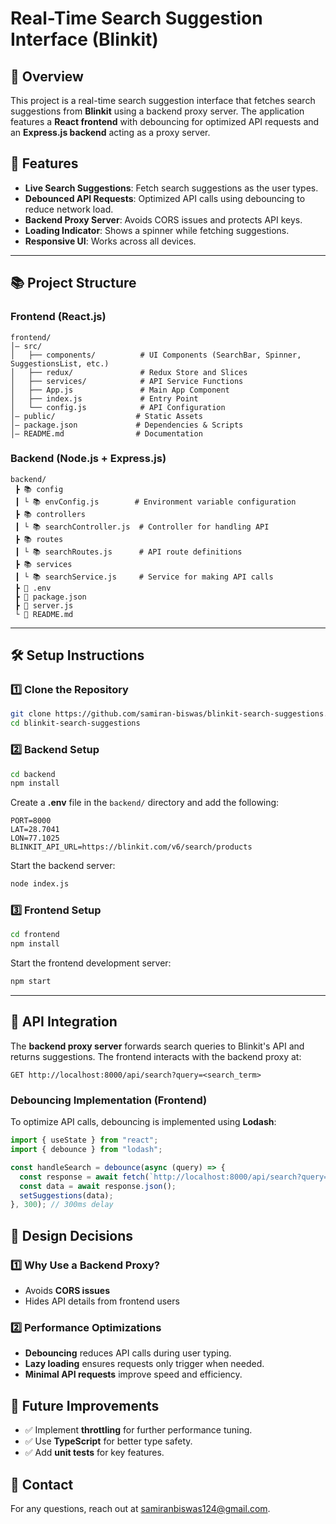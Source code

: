 # Real-Time Search Suggestion Interface (Blinkit)

## 📌 Overview
This project is a real-time search suggestion interface that fetches search suggestions from **Blinkit** using a backend proxy server. The application features a **React frontend** with debouncing for optimized API requests and an **Express.js backend** acting as a proxy server.

## 🚀 Features
- **Live Search Suggestions**: Fetch search suggestions as the user types.
- **Debounced API Requests**: Optimized API calls using debouncing to reduce network load.
- **Backend Proxy Server**: Avoids CORS issues and protects API keys.
- **Loading Indicator**: Shows a spinner while fetching suggestions.
- **Responsive UI**: Works across all devices.

---

## 📚 Project Structure
### **Frontend** (React.js)
```
frontend/
│— src/
│   ├── components/          # UI Components (SearchBar, Spinner, SuggestionsList, etc.)
│   ├── redux/               # Redux Store and Slices
│   ├── services/            # API Service Functions
│   ├── App.js               # Main App Component
│   ├── index.js             # Entry Point
│   └── config.js            # API Configuration
│— public/                  # Static Assets
│— package.json             # Dependencies & Scripts
│— README.md                # Documentation
```

### **Backend** (Node.js + Express.js)
```
backend/
 ┣ 📚 config
 ┃ └ 📚 envConfig.js        # Environment variable configuration
 ┣ 📚 controllers
 ┃ └ 📚 searchController.js  # Controller for handling API
 ┣ 📚 routes
 ┃ └ 📚 searchRoutes.js      # API route definitions
 ┣ 📚 services
 ┃ └ 📚 searchService.js     # Service for making API calls
 ┣ 📄 .env
 ┣ 📄 package.json
 ┣ 📄 server.js
 └ 📄 README.md
```

---

## 🛠 Setup Instructions

### 1️⃣ Clone the Repository
```bash
git clone https://github.com/samiran-biswas/blinkit-search-suggestions.git
cd blinkit-search-suggestions
```

### 2️⃣ Backend Setup
```bash
cd backend
npm install
```

Create a **.env** file in the `backend/` directory and add the following:
```env
PORT=8000
LAT=28.7041
LON=77.1025
BLINKIT_API_URL=https://blinkit.com/v6/search/products
```

Start the backend server:
```bash
node index.js
```

### 3️⃣ Frontend Setup
```bash
cd frontend
npm install
```

Start the frontend development server:
```bash
npm start
```

---

## 🔗 API Integration

The **backend proxy server** forwards search queries to Blinkit's API and returns suggestions. The frontend interacts with the backend proxy at:
```http
GET http://localhost:8000/api/search?query=<search_term>
```

### **Debouncing Implementation (Frontend)**
To optimize API calls, debouncing is implemented using **Lodash**:
```javascript
import { useState } from "react";
import { debounce } from "lodash";

const handleSearch = debounce(async (query) => {
  const response = await fetch(`http://localhost:8000/api/search?query=${query}`);
  const data = await response.json();
  setSuggestions(data);
}, 300); // 300ms delay
```


## 📌 Design Decisions

### 1️⃣ **Why Use a Backend Proxy?**
- Avoids **CORS issues**
- Hides API details from frontend users

### 2️⃣ **Performance Optimizations**
- **Debouncing** reduces API calls during user typing.
- **Lazy loading** ensures requests only trigger when needed.
- **Minimal API requests** improve speed and efficiency.


## 🎯 Future Improvements
- ✅ Implement **throttling** for further performance tuning.
- ✅ Use **TypeScript** for better type safety.
- ✅ Add **unit tests** for key features.


## 📩 Contact
For any questions, reach out at [samiranbiswas124@gmail.com](mailto:samiranbiswas124@gmail.com).

